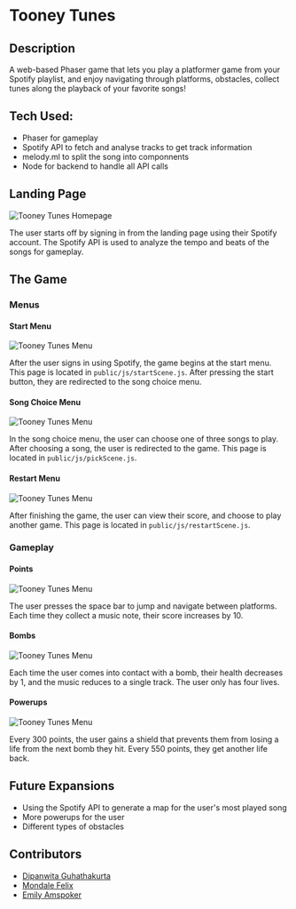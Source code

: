 # Tooney Tunes

## Description
A web-based Phaser game that lets you play a platformer game from your Spotify playlist, and enjoy navigating through platforms, obstacles, collect tunes along the playback of your favorite songs!

## Tech Used:

- Phaser for gameplay
- Spotify API to fetch and analyse tracks to get track information
- melody.ml to split the song into componnents
- Node for backend to handle all API calls

## Landing Page
![Tooney Tunes Homepage](res/img1.png)

The user starts off by signing in from the landing page using their Spotify account. The Spotify API is used to analyze the tempo and beats of the songs for gameplay. 

## The Game

### Menus

#### Start Menu
![Tooney Tunes Menu](res/img8.png)

After the user signs in using Spotify, the game begins at the start menu. This page is located in `public/js/startScene.js`. After pressing the start button, they are redirected to the song choice menu.

#### Song Choice Menu
![Tooney Tunes Menu](res/img8.png)

In the song choice menu, the user can choose one of three songs to play. After choosing a song, the user is redirected to the game. This page is located in `public/js/pickScene.js`.

#### Restart Menu
![Tooney Tunes Menu](res/img7.png)

After finishing the game, the user can view their score, and choose to play another game. This page is located in `public/js/restartScene.js`.

### Gameplay

#### Points
![Tooney Tunes Menu](res/img3.png)

The user presses the space bar to jump and navigate between platforms. Each time they collect a music note, their score increases by 10.

#### Bombs
![Tooney Tunes Menu](res/img5.png)

Each time the user comes into contact with a bomb, their health decreases by 1, and the music reduces to a single track. The user only has four lives.

#### Powerups
![Tooney Tunes Menu](res/img6.png)

Every 300 points, the user gains a shield that prevents them from losing a life from the next bomb they hit. Every 550 points, they get another life back.

## Future Expansions

- Using the Spotify API to generate a map for the user's most played song
- More powerups for the user
- Different types of obstacles

## Contributors

- [Dipanwita Guhathakurta](https://github.com/susiejojo)
- [Mondale Felix](https://github.com/MondaleFelix)
- [Emily Amspoker](https://github.com/eamspoker)






